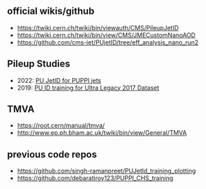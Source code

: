 ## official wikis/github
- https://twiki.cern.ch/twiki/bin/viewauth/CMS/PileupJetID
- https://twiki.cern.ch/twiki/bin/view/CMS/JMECustomNanoAOD
- https://github.com/cms-jet/PUjetID/tree/eff_analysis_nano_run2

## Pileup Studies
- 2022: [PU JetID for PUPPI jets](https://twiki.cern.ch/twiki/bin/viewauth/CMS/PileupJetID)
- 2019: [PU ID training for Ultra Legacy 2017 Dataset](https://indico.cern.ch/event/916566/contributions/3861311/attachments/2045087/3426056/2020May26_PU_ID.pdf)


## TMVA
- https://root.cern/manual/tmva/
- http://www.ep.ph.bham.ac.uk/twiki/bin/view/General/TMVA


## previous code repos
- https://github.com/singh-ramanpreet/PUJetId_training_plotting
- https://github.com/debaratiroy123/PUPPI_CHS_training
